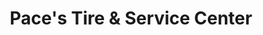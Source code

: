 ---
title: "Pace's Tire & Service Center"
url: /west-st-paul/paces-tire-and-service-center/
shop: car repair
---